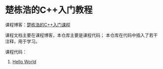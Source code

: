 # 楚栋浩的C++入门教程

课程博客：[楚栋浩的C++入门课程](https://blog.csdn.net/qq_24654009/article/details/129170760)

课程文档主要在课程博客，本仓库主要是课程代码； 本仓库在代码中插入了若干注释，用于学习。

课程代码：
1. [Hello World](hello-world.cpp)
